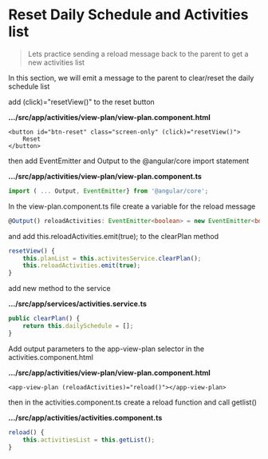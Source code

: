 # Reset Daily Schedule and Activities list

> Lets practice sending a reload message back to the parent to get a new activities list

In this section, we will emit a message to the parent to clear/reset the daily schedule list

add \(click\)="resetView\(\)" to the reset button

**.../src/app/activities/view-plan/view-plan.component.html**

```markup
<button id="btn-reset" class="screen-only" (click)="resetView()">
    Reset
</button>
```

then add EventEmitter and Output to the @angular/core import statement

**.../src/app/activities/view-plan/view-plan.component.ts**

```typescript
import ( ... Output, EventEmitter} from '@angular/core';
```

In the view-plan.component.ts file create a variable for the reload message

```typescript
@Output() reloadActivities: EventEmitter<boolean> = new EventEmitter<boolean>();
```

and add this.reloadActivities.emit\(true\); to the clearPlan method

```typescript
resetView() {
    this.planList = this.activitesService.clearPlan();
    this.reloadActivities.emit(true);
}
```

add new method to the service

**.../src/app/services/activities.service.ts**

```typescript
public clearPlan() {
    return this.dailySchedule = [];
}
```

Add output parameters to the app-view-plan selector in the activities.component.html

**.../src/app/activities/view-plan/view-plan.component.html**

```markup
<app-view-plan (reloadActivities)="reload()"></app-view-plan>
```

then in the activities.component.ts create a reload function and call getlist\(\)

**.../src/app/activities/activities.component.ts**

```typescript
reload() {
    this.activitiesList = this.getList();
}
```

